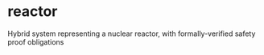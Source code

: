 # reactor
Hybrid system representing a nuclear reactor, with formally-verified safety proof obligations
